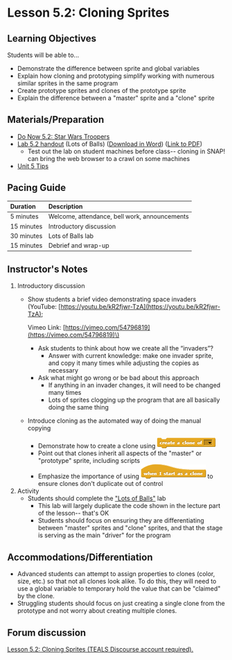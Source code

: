 # Lesson 5.2: Cloning Sprites

## Learning Objectives

Students will be able to...

* Demonstrate the difference between sprite and global variables
* Explain how cloning and prototyping simplify working with numerous similar sprites in the same program
* Create prototype sprites and clones of the prototype sprite
* Explain the difference between a "master" sprite and a "clone" sprite

## Materials/Preparation

* [Do Now 5.2: Star Wars Troopers ](do_now_52.md)
* [Lab 5.2 handout](lab_52.md) \(Lots of Balls\) \([Download in Word](https://github.com/TEALSK12/introduction-to-computer-science/raw/master/Unit%205%20Word/Lab%205.2%20Lots%20of%20Balls.docx)\) \([Link to PDF](https://github.com/TEALSK12/introduction-to-computer-science/raw/master/Unit%205%20PDF/Lab%205.2%20Lots%20of%20Balls.pdf)\)
  * Test out the lab on student machines before class--  cloning in SNAP! can bring the web browser to a crawl on some machines
* [Unit 5 Tips](https://github.com/TEALSK12/introduction-to-computer-science/tree/1b0bf53d1227fa78fa4316e79dd49375fd1c622d/unit_5_tips.md)

## Pacing Guide

| Duration | Description |
| :--- | :--- |
| 5 minutes | Welcome, attendance, bell work, announcements |
| 15 minutes | Introductory discussion |
| 30 minutes | Lots of Balls lab |
| 15 minutes | Debrief and wrap-up |

## Instructor's Notes

1. Introductory discussion
   * Show students a brief video demonstrating space invaders \(YouTube: [https://youtu.be/kR2fjwr-TzA](https://youtu.be/kR2fjwr-TzA);

     Vimeo Link: [https://vimeo.com/54796819](https://vimeo.com/54796819)\)

     * Ask students to think about how we create all the “invaders”?
       * Answer with current knowledge: make one invader sprite, and copy it many times while adjusting the copies as necessary
     * Ask what might go wrong or be bad about this approach
       * If anything in an invader changes, it will need to be changed many times
       * Lots of sprites clogging up the program that are all basically doing the same thing

   * Introduce cloning as the automated way of doing the manual copying
     * Demonstrate how to create a clone using ![](../../.gitbook/assets/createacloneof.png)
     * Point out that clones inherit all aspects of the "master" or "prototype" sprite, including scripts
     * Emphasize the importance of using ![](../../.gitbook/assets/whenistartasaclone.png) to ensure clones don't duplicate out of control
2. Activity
   * Students should complete the ["Lots of Balls"](lab_52.md) lab
     * This lab will largely duplicate the code shown in the lecture part of the lesson-- that's OK
     * Students should focus on ensuring they are differentiating between "master" sprites and "clone" sprites, and that the stage is serving as the main "driver" for the program

## Accommodations/Differentiation

* Advanced students can attempt to assign properties to clones \(color, size, etc.\) so that not all clones look alike.  To do this, they will need to use a global variable to temporary hold the value that can be "claimed" by the clone.
* Struggling students should focus on just creating a single clone from the prototype and not worry about creating multiple clones.

## Forum discussion

 [Lesson 5.2: Cloning Sprites \(TEALS Discourse account required\).](http://forums.tealsk12.org/c/intro-unit-5-cloning/lesson-5-2-cloning-sprites)

